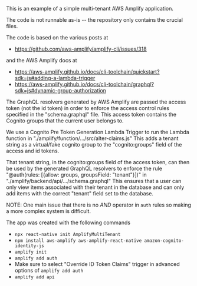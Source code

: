 This is an example of a simple multi-tenant AWS Amplify application.

The code is not runnable as-is -- the repository only contains the crucial files.

The code is based on the various posts at 
- https://github.com/aws-amplify/amplify-cli/issues/318

and the AWS Amplify docs at
- https://aws-amplify.github.io/docs/cli-toolchain/quickstart?sdk=js#adding-a-lambda-trigger
- https://aws-amplify.github.io/docs/cli-toolchain/graphql?sdk=js#dynamic-group-authorization

The GraphQL resolvers generated by AWS Amplify are passed the access token (not the id token) in order to enforce the access control rules specified in the "schema.graphql" file. This access token contains the Cognito groups that the current user belongs to.

We use a Cognito Pre Token Generation Lambda Trigger to run the Lambda function in "./amplify/function/.../src/alter-claims.js"
This adds a tenant string as a virtual/fake cognito group to the "cognito:groups" field of the access and id tokens.

That tenant string, in the cognito:groups field of the access token, can then be used by the generated GraphQL resolvers to enforce the rule "@auth(rules: [{allow: groups, groupsField: "tenant"}])" in "./amplify/backend/api/.../schema.graphql"
This ensures that a user can only view items associated with their tenant in the database and can only add items with the correct "tenant" field set to the database.

NOTE: One main issue that there is no *AND* operator in `auth` rules so making a more complex system is difficult.

The app was created with the following commands
- `npx react-native init AmplifyMultiTenant`
- `npm install aws-amplify aws-amplify-react-native amazon-cognito-identity-js`
- `amplify init`
- `amplify add auth`
- Make sure to select "Override ID Token Claims" trigger in advanced options of `amplify add auth`
- `amplify add api`

